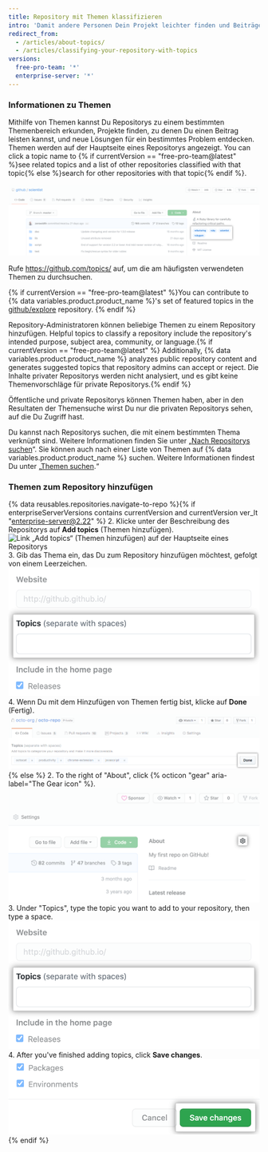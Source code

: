 ```yaml
---
title: Repository mit Themen klassifizieren
intro: 'Damit andere Personen Dein Projekt leichter finden und Beiträge dazu leisten können, kannst Du zu Deinem Repository Themen hinzufügen, die in Zusammenhang mit dem beabsichtigten Zweck, dem Themenbereich, verbundenen Gruppen oder anderen wichtigen Eigenschaften des Projekts stehen.'
redirect_from:
  - /articles/about-topics/
  - /articles/classifying-your-repository-with-topics
versions:
  free-pro-team: '*'
  enterprise-server: '*'
---
```


### Informationen zu Themen

Mithilfe von Themen kannst Du Repositorys zu einem bestimmten Themenbereich erkunden, Projekte finden, zu denen Du einen Beitrag leisten kannst, und neue Lösungen für ein bestimmtes Problem entdecken. Themen werden auf der Hauptseite eines Repositorys angezeigt. You can click a topic name to {% if currentVersion == "free-pro-team@latest" %}see related topics and a list of other repositories classified with that topic{% else %}search for other repositories with that topic{% endif %}.

![Hauptseite des Test-Repositorys, auf der Themen angezeigt werden](/assets/images/help/repository/os-repo-with-topics.png)

Rufe https://github.com/topics/ auf, um die am häufigsten verwendeten Themen zu durchsuchen.

{% if currentVersion == "free-pro-team@latest" %}You can contribute to {% data variables.product.product_name %}'s set of featured topics in the [github/explore](https://github.com/github/explore) repository. {% endif %}

Repository-Administratoren können beliebige Themen zu einem Repository hinzufügen. Helpful topics to classify a repository include the repository's intended purpose, subject area, community, or language.{% if currentVersion == "free-pro-team@latest" %} Additionally, {% data variables.product.product_name %} analyzes public repository content and generates suggested topics that repository admins can accept or reject. Die Inhalte privater Repositorys werden nicht analysiert, und es gibt keine Themenvorschläge für private Repositorys.{% endif %}

Öffentliche und private Repositorys können Themen haben, aber in den Resultaten der Themensuche wirst Du nur die privaten Repositorys sehen, auf die Du Zugriff hast.

Du kannst nach Repositorys suchen, die mit einem bestimmten Thema verknüpft sind. Weitere Informationen finden Sie unter „[Nach Repositorys suchen](/articles/searching-for-repositories/#search-by-topic)“. Sie können auch nach einer Liste von Themen auf {% data variables.product.product_name %} suchen. Weitere Informationen findest Du unter „[Themen suchen](/articles/searching-topics).“

### Themen zum Repository hinzufügen

{% data reusables.repositories.navigate-to-repo %}{% if enterpriseServerVersions contains currentVersion and currentVersion ver_lt "enterprise-server@2.22" %}
2. Klicke unter der Beschreibung des Repositorys auf **Add topics** (Themen hinzufügen). ![Link „Add topics“ (Themen hinzufügen) auf der Hauptseite eines Repositorys](/assets/images/help/repository/add-topics-link.png)
3. Gib das Thema ein, das Du zum Repository hinzufügen möchtest, gefolgt von einem Leerzeichen. ![Formular zur Eingabe von Themen](/assets/images/help/repository/add-topic-form.png)
4. Wenn Du mit dem Hinzufügen von Themen fertig bist, klicke auf **Done** (Fertig). ![Formular mit einer Liste an Themen und Schaltfläche „Done“ (Fertig)](/assets/images/help/repository/add-topics-done-button.png)
{% else %}
2. To the right of "About", click {% octicon "gear" aria-label="The Gear icon" %}. ![Gear icon on main page of a repository](/assets/images/help/repository/edit-repository-details-gear.png)
3. Under "Topics", type the topic you want to add to your repository, then type a space. ![Formular zur Eingabe von Themen](/assets/images/help/repository/add-topic-form.png)
4. After you've finished adding topics, click **Save changes**. !["Save changes" button in "Edit repository details"](/assets/images/help/repository/edit-repository-details-save-changes-button.png)
{% endif %}
